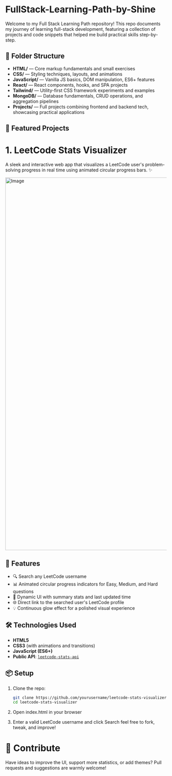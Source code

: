 # FullStack-Learning-Path-by-Shine

Welcome to my Full Stack Learning Path repository! This repo documents my journey of learning full-stack development, featuring a collection of projects and code snippets that helped me build practical skills step-by-step.
## 📂 Folder Structure

- **HTML/** — Core markup fundamentals and small exercises  
- **CSS/** — Styling techniques, layouts, and animations  
- **JavaScript/** — Vanilla JS basics, DOM manipulation, ES6+ features  
- **React/** — React components, hooks, and SPA projects  
- **Tailwind/** — Utility-first CSS framework experiments and examples  
- **MongoDB/** — Database fundamentals, CRUD operations, and aggregation pipelines  
- **Projects/** — Full projects combining frontend and backend tech, showcasing practical applications  
## 🌟 Featured Projects
# 1. LeetCode Stats Visualizer

A sleek and interactive web app that visualizes a LeetCode user's problem-solving progress in real time using animated circular progress bars. ✨

<img width="1162" alt="Image" src="https://github.com/user-attachments/assets/dd2aa82b-ffef-43ca-9705-777ed22c6d6c" />

## 🚀 Features

- 🔍 Search any LeetCode username
- 📊 Animated circular progress indicators for Easy, Medium, and Hard questions
- 🌈 Dynamic UI with summary stats and last updated time
- 🌐 Direct link to the searched user's LeetCode profile
- 💡 Continuous glow effect for a polished visual experience

## 🛠️ Technologies Used

- **HTML5**
- **CSS3** (with animations and transitions)
- **JavaScript (ES6+)**
- **Public API**: [`leetcode-stats-api`](https://leetcode-stats-api.herokuapp.com)

## 📦 Setup

1. Clone the repo:
   ```bash
   git clone https://github.com/yourusername/leetcode-stats-visualizer.git
   cd leetcode-stats-visualizer

2. Open index.html in your browser

3. Enter a valid LeetCode username and click Search
feel free to fork, tweak, and improve!

# 🤝 Contribute
Have ideas to improve the UI, support more statistics, or add themes?
Pull requests and suggestions are warmly welcome!
